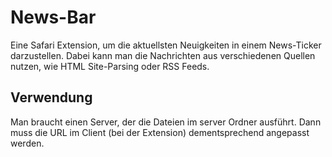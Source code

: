 # News-Bar

Eine Safari Extension, um die aktuellsten Neuigkeiten in einem News-Ticker darzustellen. Dabei kann man die Nachrichten aus verschiedenen Quellen nutzen, wie HTML Site-Parsing oder RSS Feeds.

## Verwendung
Man braucht einen Server, der die Dateien im server Ordner ausführt. Dann muss die URL im Client (bei der Extension) dementsprechend angepasst werden.
